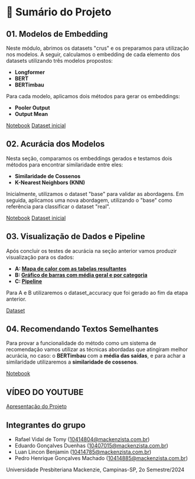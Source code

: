 # 📑 Sumário do Projeto

## 01. Modelos de Embedding
Neste módulo, abrimos os datasets "crus" e os preparamos para utilização nos modelos. A seguir, calculamos o embedding de cada elemento dos datasets utilizando três modelos propostos:

- **Longformer**  
- **BERT**  
- **BERTimbau**

Para cada modelo, aplicamos dois métodos para gerar os embeddings:
- **Pooler Output**  
- **Output Mean**

[Notebook](https://github.com/rafavidal1709/projeto-aplicado-iii/blob/main/01%20-%20Modelos%20de%20embedding.ipynb)
[Dataset inicial](https://github.com/rafavidal1709/projeto-aplicado-iii/blob/main/01%20-%20dataset_original.json)

## 02. Acurácia dos Modelos
Nesta seção, comparamos os embeddings gerados e testamos dois métodos para encontrar similaridade entre eles:

- **Similaridade de Cossenos**  
- **K-Nearest Neighbors (KNN)**

Inicialmente, utilizamos o dataset "base" para validar as abordagens. Em seguida, aplicamos uma nova abordagem, utilizando o "base" como referência para classificar o dataset "real".

[Notebook](https://github.com/rafavidal1709/projeto-aplicado-iii/blob/main/02%20-%20Acur%C3%A1cia%20dos%20modelos.ipynb)
[Dataset inicial](https://github.com/rafavidal1709/projeto-aplicado-iii/blob/main/02%20-%20dataset_embeddings.json)

## 03. Visualização de Dados e Pipeline
Após concluir os testes de acurácia na seção anterior vamos produzir visualização para os dados:

- **A: [Mapa de calor com as tabelas resultantes](https://github.com/rafavidal1709/projeto-aplicado-iii/blob/main/03A%20-%20Visualiza%C3%A7%C3%A3o%20de%20Dados%20Calor.ipynb)**  
- **B: [Gráfico de barras com média geral e por categoria](https://github.com/rafavidal1709/projeto-aplicado-iii/blob/main/03B%20-%20Visualiza%C3%A7%C3%A3o%20de%20Dados%20Gr%C3%A1fico%20Barras.ipynb)**
- **C: [Pipeline](https://github.com/rafavidal1709/projeto-aplicado-iii/blob/main/03C%20-%20Visualiza%C3%A7%C3%A3o%20da%20Piepeline.ipynb)**

Para A e B utilizaremos o dataset_accuracy que foi gerado ao fim da etapa anterior.

[Dataset](https://github.com/rafavidal1709/projeto-aplicado-iii/blob/main/03%20-%20dataset_accuracy.json)

## 04. Recomendando Textos Semelhantes
Para provar a funcionalidade do método como um sistema de recomendação vamos utilizar as técnicas abordadas que atingiram melhor acurácia, no caso: o **BERTimbau** com a **média das saídas**, e para achar a similaridade utilizaremos a **similaridade de cossenos**.

[Notebook](https://github.com/rafavidal1709/projeto-aplicado-iii/blob/main/04%20-%20Recomendando%20textos%20semelhantes.ipynb)

## VÍDEO DO YOUTUBE
[Apresentação do Projeto](https://youtube.com/)

## Integrantes do grupo
- Rafael Vidal de Tomy (10414804@mackenzista.com.br)
- Eduardo Gonçalves Duenhas (10407015@mackenzista.com.br)
- Luan Lincon Benjamin (10414785@mackenzista.com.br)
- Pedro Henrique Gonçalves Machado (10414885@mackenzista.com.br)

Universidade Presbiteriana Mackenzie, Campinas-SP, 2o Semestre/2024
